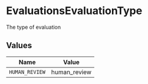 # EvaluationsEvaluationType

The type of evaluation


## Values

| Name           | Value          |
| -------------- | -------------- |
| `HUMAN_REVIEW` | human_review   |